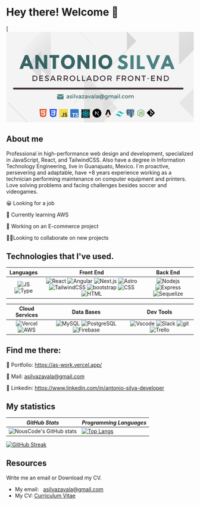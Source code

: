 # Hey there! Welcome 👋
[![SVG Banners](https://github.com/Asilvazavala/Astro-Portfolio/blob/7fcf77151479c52282edafed91e84528c23ebfe5/public/opengraph.png)
## About me
Professional in high-performance web design and development, specialized in JavaScript, React, and TailwindCSS. Also have a degree in Information Technology Engineering, live in Guanajuato, Mexico. I´m proactive, persevering and adaptable, have +8 years experience working as a technician performing maintenance on computer equipment and printers. Love solving problems and facing challenges besides soccer and videogames.
​

😀 Looking for a job

💪 Currently learning AWS

🔭 Working on an E-commerce project

👯‍♂️Looking to collaborate on new projects                                               

## Technologies that I've used.

| **Languages** | **Front End**| **Back End** |
| :---: | :---: | :---: |
| ![JS](https://img.shields.io/badge/JavaScript-323330?style=for-the-badge&logo=javascript&logoColor=F7DF1E) ![Type](https://img.shields.io/badge/TypeScript-007ACC?style=for-the-badge&logo=typescript&logoColor=white) | ![React](https://img.shields.io/badge/React-%230E39A9?style=for-the-badge&logo=react) ![Angular](https://img.shields.io/badge/Angular-%23DD1100?style=for-the-badge&logo=angular) ![Next.js](https://img.shields.io/badge/Next.js-black?style=for-the-badge&logo=nextdotjs) ![Astro](https://img.shields.io/badge/Astro-%232D004B?style=for-the-badge&logo=astro) ![TailwindCSS](https://img.shields.io/badge/TailwindCSS-%23004788?style=for-the-badge&logo=tailwindcss) ![bootstrap](https://img.shields.io/badge/Bootstrap-563D7C?style=for-the-badge&logo=bootstrap&logoColor=white) ![CSS](https://img.shields.io/badge/CSS3-1572B6?style=for-the-badge&logo=css3&logoColor=white) ![HTML](https://img.shields.io/badge/HTML5-E34F26?style=for-the-badge&logo=html5&logoColor=white) | ![Nodejs](https://img.shields.io/badge/Node.js-339933?style=for-the-badge&logo=nodedotjs&logoColor=white) ![Express](https://img.shields.io/badge/Express-black?style=for-the-badge&logo=express) ![Sequelize](https://img.shields.io/badge/Sequelize-%232350A9?style=for-the-badge&logo=sequelize) |

| **Cloud Services** | **Data Bases** | **Dev Tools** |
| :---: | :---: | :---: |
| ![Vercel](https://img.shields.io/badge/Vercel-black?style=for-the-badge&logo=vercel) ![AWS](https://img.shields.io/badge/Amazon%20Web%20Services-%23DB3552?style=for-the-badge&logo=amazonaws) | ![MySQL](	https://img.shields.io/badge/MySQL-005C84?style=for-the-badge&logo=mysql&logoColor=white) ![PostgreSQL](https://img.shields.io/badge/PostgreSQL-316192?style=for-the-badge&logo=postgresql&logoColor=white) ![Firebase](https://img.shields.io/badge/Firebase-%23FC4C02?style=for-the-badge&logo=firebase) | ![Vscode](https://img.shields.io/badge/VSCode-0078D4?style=for-the-badge&logo=visual%20studio%20code&logoColor=white) ![Slack](https://img.shields.io/badge/Slack-4A154B?style=for-the-badge&logo=slack&logoColor=white) ![git](	https://img.shields.io/badge/GIT-E44C30?style=for-the-badge&logo=git&logoColor=white) ![Trello](https://img.shields.io/badge/Trello-%237D00FF?style=for-the-badge&logo=trello)


##  Find me there:

💼 Portfolio: https://as-work.vercel.app/

📨 Mail: asilvazavala@gmail.com

💎 Linkedin: https://www.linkedin.com/in/antonio-silva-developer

## My statistics

| *GitHub Stats* | *Programming Languages* |
---|---  
| ![NousCode's GitHub stats](https://github-readme-stats.vercel.app/api?username=Asilvazavala&show_icons=true&theme=tokyonight) |  [![Top Langs](https://github-readme-stats.vercel.app/api/top-langs/?username=Asilvazavala&layout=compact&theme=tokyonight)](https://github.com/anuraghazra/github-readme-stats) |

[![GitHub Streak](http://github-readme-streak-stats.herokuapp.com?user=Asilvazavala&theme=radical&hide_border=true&mode=weekly)](https://git.io/streak-stats)

## Resources

Write me an email or Download my CV.
- My email: <a style="margin-left: 8px;" href="mailto:asilvazavala@gmail.com">asilvazavala@gmail.com</a>
- My CV: <a style="text-align: center;" href="https://drive.google.com/file/d/1T5KSo0crbuGPGPMiAGHPgdR-w__Xvx_6/view">Curriculum Vitae</a>
